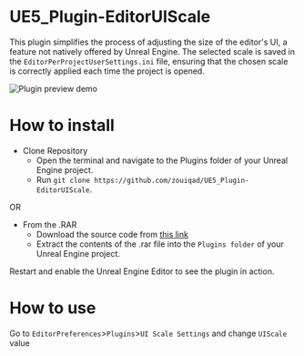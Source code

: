 # UE5_Plugin-EditorUIScale 

This plugin simplifies the process of adjusting the size of the editor's UI, a feature not natively offered by Unreal Engine. The selected scale is saved in the `EditorPerProjectUserSettings.ini` file, ensuring that the chosen scale is correctly applied each time the project is opened.

![Plugin preview demo](https://i.imgur.com/6EdxdrY.gif)

# How to install

- Clone Repository
  - Open the terminal and navigate to the Plugins folder of your Unreal Engine project.
  - Run `git clone https://github.com/zouiqad/UE5_Plugin-EditorUIScale`.

OR

- From the .RAR
  - Download the source code from [this link](https://github.com/zouiqad/UE5_Plugin-EditorUIScale/releases/latest)
  - Extract the contents of the .rar file into the `Plugins folder` of your Unreal Engine project.
 
Restart and enable the Unreal Engine Editor to see the plugin in action.

# How to use

Go to `EditorPreferences`>`Plugins`>`UI Scale Settings` and change `UIScale` value

